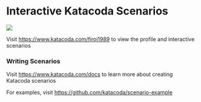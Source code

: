 # Interactive Katacoda Scenarios

[![](http://shields.katacoda.com/katacoda/firoj1989/count.svg)](https://www.katacoda.com/firoj1989 "Get your profile on Katacoda.com")

Visit https://www.katacoda.com/firoj1989 to view the profile and interactive scenarios

### Writing Scenarios
Visit https://www.katacoda.com/docs to learn more about creating Katacoda scenarios

For examples, visit https://github.com/katacoda/scenario-example
